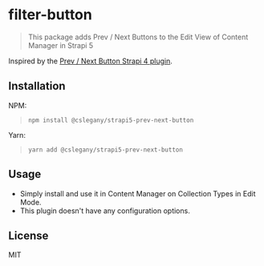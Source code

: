 # filter-button
> This package adds Prev / Next Buttons to the Edit View of Content Manager in Strapi 5

Inspired by the [Prev / Next Button Strapi 4 plugin](https://github.com/DalerLeo/strapi-plugin-prev-next-button).

## Installation

NPM:

> `npm install @cslegany/strapi5-prev-next-button`

Yarn:

> `yarn add @cslegany/strapi5-prev-next-button`

## Usage
- Simply install and use it in Content Manager on Collection Types in Edit Mode.
- This plugin doesn't have any configuration options.

## License

MIT